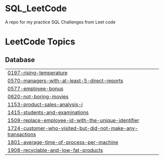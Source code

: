 # SQL_LeetCode
A repo for my practice SQL Challenges from Leet code 

<!---LeetCode Topics Start-->
# LeetCode Topics
## Database
|  |
| ------- |
| [0197-rising-temperature](https://github.com/loquellaa/SQL_LeetCode/tree/master/0197-rising-temperature) |
| [0570-managers-with-at-least-5-direct-reports](https://github.com/loquellaa/SQL_LeetCode/tree/master/0570-managers-with-at-least-5-direct-reports) |
| [0577-employee-bonus](https://github.com/loquellaa/SQL_LeetCode/tree/master/0577-employee-bonus) |
| [0620-not-boring-movies](https://github.com/loquellaa/SQL_LeetCode/tree/master/0620-not-boring-movies) |
| [1153-product-sales-analysis-i](https://github.com/loquellaa/SQL_LeetCode/tree/master/1153-product-sales-analysis-i) |
| [1415-students-and-examinations](https://github.com/loquellaa/SQL_LeetCode/tree/master/1415-students-and-examinations) |
| [1509-replace-employee-id-with-the-unique-identifier](https://github.com/loquellaa/SQL_LeetCode/tree/master/1509-replace-employee-id-with-the-unique-identifier) |
| [1724-customer-who-visited-but-did-not-make-any-transactions](https://github.com/loquellaa/SQL_LeetCode/tree/master/1724-customer-who-visited-but-did-not-make-any-transactions) |
| [1801-average-time-of-process-per-machine](https://github.com/loquellaa/SQL_LeetCode/tree/master/1801-average-time-of-process-per-machine) |
| [1908-recyclable-and-low-fat-products](https://github.com/loquellaa/SQL_LeetCode/tree/master/1908-recyclable-and-low-fat-products) |
<!---LeetCode Topics End-->